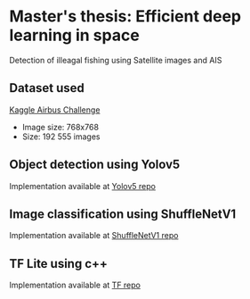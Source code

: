 # Master's thesis: Efficient deep learning in space
Detection of illeagal fishing using Satellite images and AIS 

## Dataset used
[Kaggle Airbus Challenge](https://www.kaggle.com/c/airbus-ship-detection/overview)
- Image size: 768x768
- Size: 192 555 images 

## Object detection using Yolov5
Implementation available at [Yolov5 repo](https://github.com/Sara980710/yolov5)

## Image classification using ShuffleNetV1

Implementation available at [ShuffleNetV1 repo](https://github.com/Ebiz95/ShuffleNetV1)

## TF Lite using c++
Implementation available at [TF repo](https://github.com/tensorflow/tensorflow)
